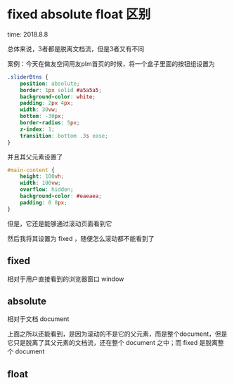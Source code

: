 # fixed absolute float 区别

time: 2018.8.8

总体来说，3者都是脱离文档流，但是3者又有不同

案例：今天在做友空间用友plm首页的时候，将一个盒子里面的按钮组设置为

```css
.sliderBtns {
    position: absolute;
    border: 1px solid #a5a5a5;
    background-color: white;
    padding: 2px 4px;
    width: 30vw;
    bottom: -30px;
    border-radius: 5px;
    z-index: 1;
    transition: bottom .3s ease;
}
```

并且其父元素设置了

```css
#main-content {
    height: 100vh;
    width: 100vw;
    overflow: hidden;
    background-color: #eaeaea;
    padding: 0 8px;
}
```

但是，它还是能够通过滚动页面看到它

然后我将其设置为 fixed ，随便怎么滚动都不能看到了

## fixed

相对于用户直接看到的浏览器窗口 window

## absolute

相对于文档 document

上面之所以还能看到，是因为滚动的不是它的父元素，而是整个document，但是它只是脱离了其父元素的文档流，还在整个 document 之中；而 fixed 是脱离整个 document

## float